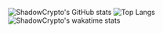 ![ShadowCrypto's GitHub stats](https://github-readme-stats.vercel.app/api?username=shadowcrypto1&show_icons=true&count_private=true&theme=dark)
![Top Langs](https://github-readme-stats.vercel.app/api/top-langs/?username=shadowcrypto1&theme=dark&layout=compact)
![ShadowCrypto's wakatime stats](https://github-readme-stats.vercel.app/api/wakatime?username=shadowcrypto1)

